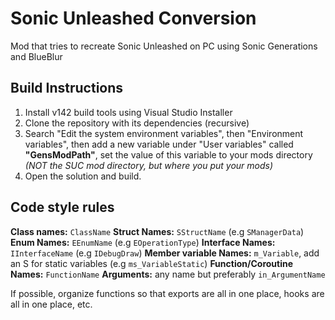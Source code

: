# Sonic Unleashed Conversion
Mod that tries to recreate Sonic Unleashed on PC using Sonic Generations and BlueBlur

## Build Instructions
1. Install v142 build tools using Visual Studio Installer
2. Clone the repository with its dependencies (recursive)
3. Search "Edit the system environment variables", then "Environment variables", then add a new variable under "User variables" called **"GensModPath"**, set the value of this variable to your mods directory *(NOT the SUC mod directory, but where you put your mods)*
4. Open the solution and build.

## Code style rules
**Class names:** `ClassName`
**Struct Names:** `SStructName` (e.g `SManagerData`)
**Enum Names:** `EEnumName` (e.g `EOperationType`)
**Interface Names:** `IInterfaceName` (e.g `IDebugDraw`)
**Member variable Names:** `m_Variable`, add an S for static variables (e.g `ms_VariableStatic`)
**Function/Coroutine Names:** `FunctionName`
**Arguments:** any name but preferably `in_ArgumentName`

If possible, organize functions so that exports are all in one place, hooks are all in one place, etc.
